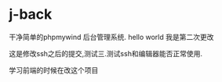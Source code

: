 ﻿# j-back
干净简单的phpmywind 后台管理系统.
hello world
我是第二次更改

这是修改ssh之后的提交,测试三.测试ssh和编辑器能否正常使用.


学习前端的时候在改这个项目
